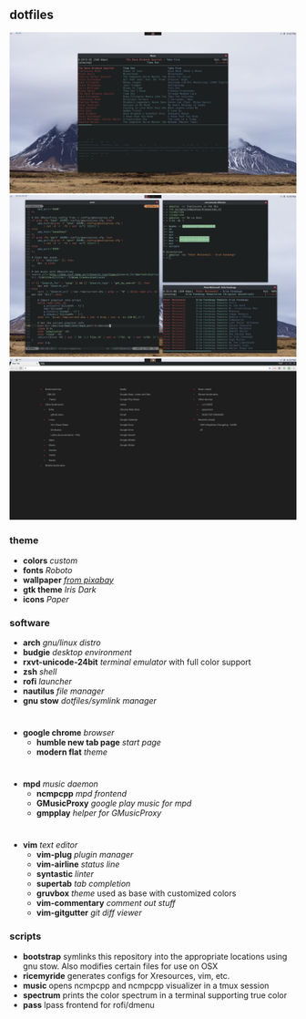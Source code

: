 ## dotfiles

![ncmpcpp](scrots/music.png)
![terminal and vim](scrots/vim.png)
![google chrome](scrots/chrome.png)

### theme
* **colors** _custom_
* **fonts** _Roboto_
* **wallpaper** *[from pixabay](https://pixabay.com/en/mountain-clouds-landscape-nature-983914/)*
* **gtk theme** *Iris Dark*
* **icons** *Paper*

### software
* **arch** *gnu/linux distro*
* **budgie** *desktop environment*
* **rxvt-unicode-24bit** *terminal emulator* with full color support
* **zsh** *shell*
* **rofi** *launcher*
* **nautilus** *file manager*
* **gnu stow** *dotfiles/symlink manager*

#
* **google chrome** *browser*
  * **humble new tab page** *start page*
  * **modern flat** *theme*

#
* **mpd** *music daemon*
  * **ncmpcpp** *mpd frontend*
  * **GMusicProxy** *google play music for mpd*
  * **gmpplay** *helper for GMusicProxy*

#
* **vim** *text editor*
  * **vim-plug** *plugin manager*
  * **vim-airline** *status line*
  * **syntastic** *linter*
  * **supertab** *tab completion*
  * **gruvbox** *theme* used as base with customized colors
  * **vim-commentary** *comment out stuff*
  * **vim-gitgutter** *git diff viewer*

### scripts
* **bootstrap** symlinks this repository into the appropriate locations using gnu stow. Also modifies certain files for use on OSX
* **ricemyride** generates configs for Xresources, vim, etc.
* **music** opens ncmpcpp and ncmpcpp visualizer in a tmux session
* **spectrum** prints the color spectrum in a terminal supporting true color
* **pass** lpass frontend for rofi/dmenu
